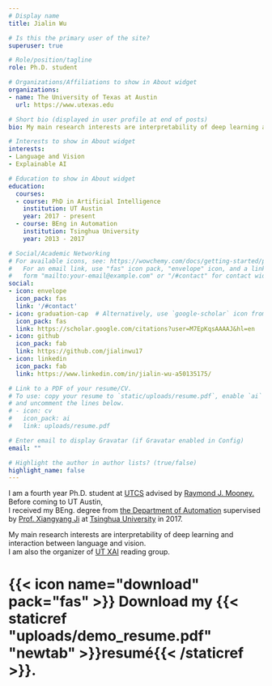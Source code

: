 ```yaml
---
# Display name
title: Jialin Wu 

# Is this the primary user of the site?
superuser: true

# Role/position/tagline
role: Ph.D. student

# Organizations/Affiliations to show in About widget
organizations:
- name: The University of Texas at Austin
  url: https://www.utexas.edu

# Short bio (displayed in user profile at end of posts)
bio: My main research interests are interpretability of deep learning and interaction between language and vision. 

# Interests to show in About widget
interests:
- Language and Vision
- Explainable AI

# Education to show in About widget
education:
  courses:
  - course: PhD in Artificial Intelligence
    institution: UT Austin
    year: 2017 - present
  - course: BEng in Automation
    institution: Tsinghua University
    year: 2013 - 2017

# Social/Academic Networking
# For available icons, see: https://wowchemy.com/docs/getting-started/page-builder/#icons
#   For an email link, use "fas" icon pack, "envelope" icon, and a link in the
#   form "mailto:your-email@example.com" or "/#contact" for contact widget.
social:
- icon: envelope
  icon_pack: fas
  link: '/#contact'
- icon: graduation-cap  # Alternatively, use `google-scholar` icon from `ai` icon pack
  icon_pack: fas
  link: https://scholar.google.com/citations?user=M7EpKqsAAAAJ&hl=en
- icon: github
  icon_pack: fab
  link: https://github.com/jialinwu17
- icon: linkedin
  icon_pack: fab
  link: https://www.linkedin.com/in/jialin-wu-a50135175/

# Link to a PDF of your resume/CV.
# To use: copy your resume to `static/uploads/resume.pdf`, enable `ai` icons in `params.toml`, 
# and uncomment the lines below.
# - icon: cv
#   icon_pack: ai
#   link: uploads/resume.pdf

# Enter email to display Gravatar (if Gravatar enabled in Config)
email: ""

# Highlight the author in author lists? (true/false)
highlight_name: false
---
```

I am a fourth year Ph.D. student at <a href = "https://www.cs.utexas.edu/">UTCS</a> advised by <a href = "https://www.cs.utexas.edu/~mooney/">Raymond J. Mooney.</a>
 Before coming to UT Austin,<br> I received my BEng. degree from <a href = "http://www.au.tsinghua.edu.cn/"> the Department of Automation</a> supervised by <a href = "http://media.au.tsinghua.edu.cn/xiangyangji.htm"> Prof. Xiangyang Ji</a> at <a href = "http://www.tsinghua.edu.cn/publish/then/index.html"> Tsinghua University</a> in 2017. <br>
</p>

My main research interests are interpretability of deep learning and interaction between language and vision. <br>
I am also the organizer of  <a href = "https://www.cs.utexas.edu/~ml/xai/">UT XAI</a> reading group.

# {{< icon name="download" pack="fas" >}} Download my {{< staticref "uploads/demo_resume.pdf" "newtab" >}}resumé{{< /staticref >}}.
